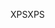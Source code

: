 <span data-ttu-id="6e427-101">XPS</span><span class="sxs-lookup"><span data-stu-id="6e427-101">XPS</span></span>